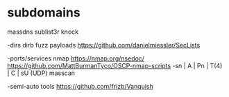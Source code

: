 # subdomains
massdns
sublist3r
knock

-dirs
dirb
fuzz payloads
https://github.com/danielmiessler/SecLists 

-ports/services
nmap 
 https://nmap.org/nsedoc/
 https://github.com/MattBurmanTyco/OSCP-nmap-scripts
 -sn | A | Pn | T(4) | C | sU (UDP) 
masscan



-semi-auto tools
https://github.com/frizb/Vanquish 

